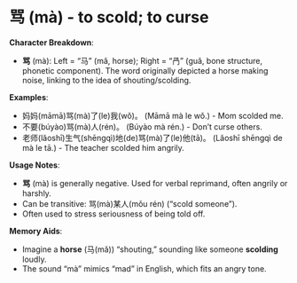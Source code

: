 # **骂 (mà) - to scold; to curse**

**Character Breakdown**:  
- **骂** (mà): Left = “马” (mǎ, horse); Right = “冎” (guǎ, bone structure, phonetic component). The word originally depicted a horse making noise, linking to the idea of shouting/scolding.

**Examples**:  
- 妈妈(māmā)骂(mà)了(le)我(wǒ)。 (Māmā mà le wǒ.) - Mom scolded me.  
- 不要(búyào)骂(mà)人(rén)。 (Búyào mà rén.) - Don’t curse others.  
- 老师(lǎoshī)生气(shēngqì)地(de)骂(mà)了(le)他(tā)。 (Lǎoshī shēngqì de mà le tā.) - The teacher scolded him angrily.

**Usage Notes**:  
- **骂** (mà) is generally negative. Used for verbal reprimand, often angrily or harshly.  
- Can be transitive: 骂(mà)某人(mǒu rén) (“scold someone”).  
- Often used to stress seriousness of being told off.

**Memory Aids**:  
- Imagine a **horse** (马(mǎ)) “shouting,” sounding like someone **scolding** loudly.  
- The sound “mà” mimics “mad” in English, which fits an angry tone.